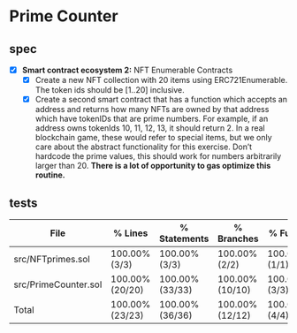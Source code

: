 # Prime Counter

## spec

- [x] **Smart contract ecosystem 2:** NFT Enumerable Contracts
  - [x] Create a new NFT collection with 20 items using ERC721Enumerable. The token ids should be [1..20] inclusive.
  - [x] Create a second smart contract that has a function which accepts an address and returns how many NFTs are owned by that address which have tokenIDs that are prime numbers. For example, if an address owns tokenIds 10, 11, 12, 13, it should return 2. In a real blockchain game, these would refer to special items, but we only care about the abstract functionality for this exercise. Don’t hardcode the prime values, this should work for numbers arbitrarily larger than 20. **There is a lot of opportunity to gas optimize this routine.**

## tests

| File                 | % Lines         | % Statements    | % Branches      | % Funcs       |
| -------------------- | --------------- | --------------- | --------------- | ------------- |
| src/NFTprimes.sol    | 100.00% (3/3)   | 100.00% (3/3)   | 100.00% (2/2)   | 100.00% (1/1) |
| src/PrimeCounter.sol | 100.00% (20/20) | 100.00% (33/33) | 100.00% (10/10) | 100.00% (3/3) |
| Total                | 100.00% (23/23) | 100.00% (36/36) | 100.00% (12/12) | 100.00% (4/4) |
